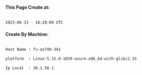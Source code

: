 
   
#### This Page Create at:

```bash

2023-06-13 - 18:28:09 UTC

```

#### Create By Machine:

```bash

Host Name : fv-az749-341

platform  : Linux-5.15.0-1039-azure-x86_64-with-glibc2.35

Ip Local  : 10.1.50.1

```

